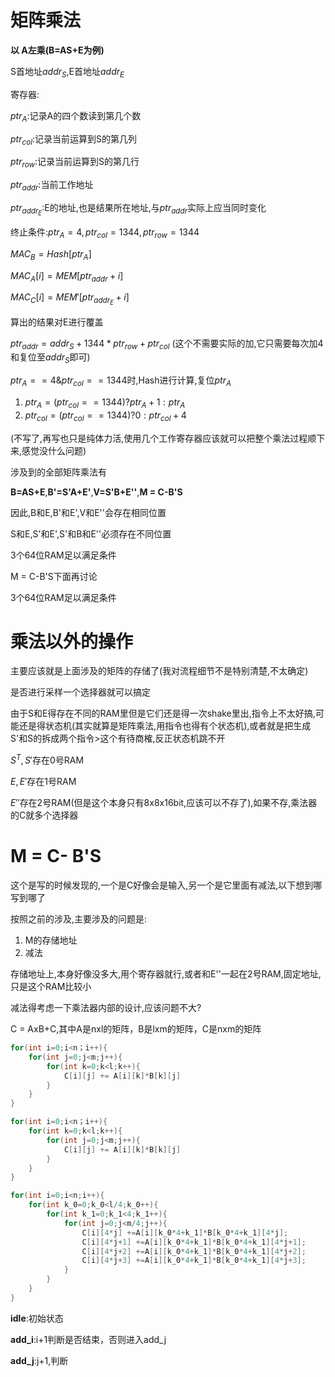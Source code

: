 # 矩阵乘法

**以 A左乘(B=AS+E为例)** 

S首地址$addr_S$,E首地址$addr_E$

寄存器:

$ptr_A$:记录A的四个数读到第几个数

$ptr_{col}$:记录当前运算到S的第几列

$ptr_{row}$:记录当前运算到S的第几行

$ptr_{addr}$:当前工作地址

$ptr_{addr_E}$:E的地址,也是结果所在地址,与$ptr_{addr}$实际上应当同时变化



终止条件:$ptr_A=4,ptr_{col}=1344,ptr_{row}=1344$

$MAC_B = Hash[ptr_A]$

$MAC_A[i] = MEM[ptr_{addr}+i]$

$MAC_C[i]= MEM'[ptr_{addr_E} + i]$

算出的结果对E进行覆盖



$ptr_{addr}=addr_S+1344*ptr_{row}+ptr_{col}$ (这个不需要实际的加,它只需要每次加4和复位至$addr_S$即可)

$ptr_A == 4  \&  ptr_{col} == 1344$时,Hash进行计算,复位$ptr_A$ 



1. $ptr_A = (ptr_{col}==1344) ?  ptr_A + 1 : ptr_A$ 
2. $ptr_{col}=(ptr_{col}==1344)?0:ptr_{col}+4$

(不写了,再写也只是纯体力活,使用几个工作寄存器应该就可以把整个乘法过程顺下来,感觉没什么问题)



涉及到的全部矩阵乘法有

**B=AS+E**,**B'=S'A+E'**,**V=S'B+E''**,**M = C-B'S**

因此,B和E,B'和E',V和E''会存在相同位置

S和E,S'和E',S'和B和E''必须存在不同位置

3个64位RAM足以满足条件

M = C-B'S下面再讨论

3个64位RAM足以满足条件

# 乘法以外的操作

主要应该就是上面涉及的矩阵的存储了(我对流程细节不是特别清楚,不太确定)

是否进行采样一个选择器就可以搞定

由于S和E得存在不同的RAM里但是它们还是得一次shake里出,指令上不太好搞,可能还是得状态机(其实就算是矩阵乘法,用指令也得有个状态机),或者就是把生成S'和S的拆成两个指令>这个有待商榷,反正状态机跳不开

$S^T,S'$存在0号RAM

$E,E'$存在1号RAM

$E''$存在2号RAM(但是这个本身只有8x8x16bit,应该可以不存了),如果不存,乘法器的C就多个选择器

# M = C- B'S

这个是写的时候发现的,一个是C好像会是输入,另一个是它里面有减法,以下想到哪写到哪了

按照之前的涉及,主要涉及的问题是:

1. M的存储地址
2. 减法

存储地址上,本身好像没多大,用个寄存器就行,或者和E''一起在2号RAM,固定地址,只是这个RAM比较小

减法得考虑一下乘法器内部的设计,应该问题不大?



C = AxB+C,其中A是nxl的矩阵，B是lxm的矩阵，C是nxm的矩阵

```C
for(int i=0;i<n；i++){
	for(int j=0;j<m;j++){
        for(int k=0;k<l;k++){
            C[i][j] += A[i][k]*B[k][j]
        }
    }
}
```



```C
for(int i=0;i<n；i++){
	for(int k=0;k<l;k++){
        for(int j=0;j<m;j++){
            C[i][j] += A[i][k]*B[k][j]
        }
    }
}
```



```C
for(int i=0;i<n;i++){
    for(int k_0=0;k_0<l/4;k_0++){
        for(int k_1=0;k_1<4;k_1++){
            for(int j=0;j<m/4;j++){
                C[i][4*j] +=A[i][k_0*4+k_1]*B[k_0*4+k_1][4*j];
                C[i][4*j+1] +=A[i][k_0*4+k_1]*B[k_0*4+k_1][4*j+1];
                C[i][4*j+2] +=A[i][k_0*4+k_1]*B[k_0*4+k_1][4*j+2];
                C[i][4*j+3] +=A[i][k_0*4+k_1]*B[k_0*4+k_1][4*j+3];
            }
        }
    }
}
```



**idle**:初始状态

**add_i**:i+1判断是否结束，否则进入add_j

**add_j**:j+1,判断
